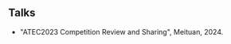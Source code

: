 ## Talks

<ul style="margin:0 0 20px;"> <li><autocolor>"ATEC2023 Competition Review and Sharing", <a href="https://about.meituan.com/" style="text-decoration: none;">Meituan</a>, 2024.</autocolor></li> </ul>